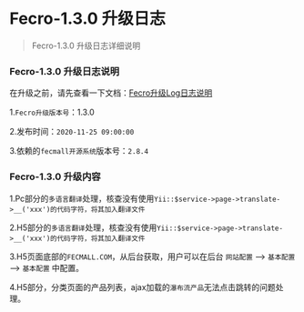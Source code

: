 Fecro-1.3.0 升级日志
=========

> Fecro-1.3.0 升级日志详细说明


### Fecro-1.3.0 升级日志说明

在升级之前，请先查看一下文档：[Fecro升级Log日志说明](fecmall-fecro-upgrade-log.md)

1.`Fecro升级版本号`：1.3.0

2.发布时间：`2020-11-25 09:00:00`

3.依赖的`fecmall开源系统`版本号：`2.8.4`

### Fecro-1.3.0 升级内容

1.Pc部分的`多语言翻译`处理，核查没有使用`Yii::$service->page->translate->__('xxx')的代码字符，将其加入翻译文件`

2.H5部分的`多语言翻译`处理，核查没有使用`Yii::$service->page->translate->__('xxx')的代码字符，将其加入翻译文件`

3.H5页面底部的`FECMALL.COM`，从后台获取，用户可以在后台 `网站配置`  --> `基本配置` -->  `基本配置`
中配置。  

4.H5部分，分类页面的产品列表，ajax加载的`瀑布流产品`无法点击跳转的问题处理。








